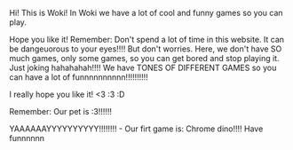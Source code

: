 Hi! This is Woki! In Woki we have a lot of cool and funny games so you can play. 

Hope you like it! Remember: Don't spend a lot of time in this website. It can be dangeuorous to your eyes!!!! But don't worries. Here, we don't have SO much games, only some games, so you can get bored and stop playing it. Just joking hahahahah!!!! We have TONES OF DIFFERENT GAMES so you can have a lot of funnnnnnnnnn!!!!!!!!!!

I really hope you like it! <3 :3 :D 

Remember: Our pet is :3!!!!!!

YAAAAAAYYYYYYYYYY!!!!!!!!                                                                                                                                                                                            - Our firt game is: Chrome dino!!!!
Have funnnnnn